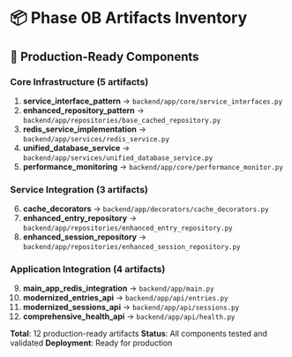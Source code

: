 # 📦 Phase 0B Artifacts Inventory

## 🎯 Production-Ready Components

### Core Infrastructure (5 artifacts)
1. **service_interface_pattern** → `backend/app/core/service_interfaces.py`
2. **enhanced_repository_pattern** → `backend/app/repositories/base_cached_repository.py`
3. **redis_service_implementation** → `backend/app/services/redis_service.py`
4. **unified_database_service** → `backend/app/services/unified_database_service.py`
5. **performance_monitoring** → `backend/app/core/performance_monitor.py`

### Service Integration (3 artifacts)
6. **cache_decorators** → `backend/app/decorators/cache_decorators.py`
7. **enhanced_entry_repository** → `backend/app/repositories/enhanced_entry_repository.py`
8. **enhanced_session_repository** → `backend/app/repositories/enhanced_session_repository.py`

### Application Integration (4 artifacts)
9. **main_app_redis_integration** → `backend/app/main.py`
10. **modernized_entries_api** → `backend/app/api/entries.py`
11. **modernized_sessions_api** → `backend/app/api/sessions.py`
12. **comprehensive_health_api** → `backend/app/api/health.py`

**Total**: 12 production-ready artifacts
**Status**: All components tested and validated
**Deployment**: Ready for production